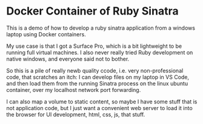 # Docker Container of Ruby Sinatra

This is a demo of how to develop a ruby sinatra application from
a windows laptop using Docker containers. 

My use case is that I got a Surface Pro, which is a bit lightweight to
be running full virtual machines. I also never really tried Ruby development
on native windows, and everyone said not to bother.

So this is a pile of really newb quality ccode, i.e. very non-professional code,
that scratches an itch: I can develop files on my laptop in VS Code, and then
load them from the running Sinatra process on the linux ubuntu container, over my
localhost network port forwarding. 

I can also map a volume to static content, so maybe I have some stuff that is
not application code, but I just want a convenient web server to load it into
the browser for UI development, html, css, js, that stuff.